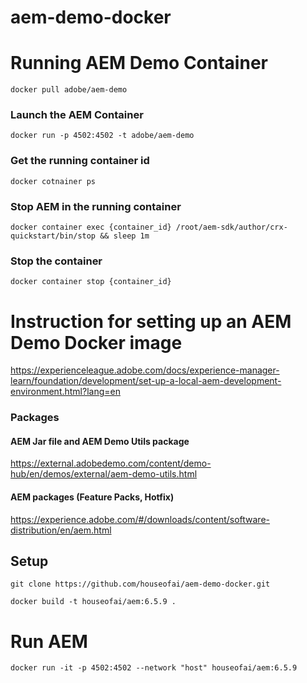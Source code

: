 # aem-demo-docker


# Running AEM Demo Container

`docker pull adobe/aem-demo`

### Launch the AEM Container

`docker run -p 4502:4502 -t adobe/aem-demo`

### Get the running container id
`docker cotnainer ps`

### Stop AEM in the running container

`docker container exec {container_id} /root/aem-sdk/author/crx-quickstart/bin/stop && sleep 1m`

### Stop the container

`docker container stop {container_id}`

# Instruction for setting up an AEM Demo Docker image

https://experienceleague.adobe.com/docs/experience-manager-learn/foundation/development/set-up-a-local-aem-development-environment.html?lang=en

### Packages
#### AEM Jar file and AEM Demo Utils package
https://external.adobedemo.com/content/demo-hub/en/demos/external/aem-demo-utils.html

#### AEM packages (Feature Packs, Hotfix)
https://experience.adobe.com/#/downloads/content/software-distribution/en/aem.html

## Setup

`git clone https://github.com/houseofai/aem-demo-docker.git`

`docker build -t houseofai/aem:6.5.9 .`

# Run AEM
`docker run -it -p 4502:4502 --network "host" houseofai/aem:6.5.9`
